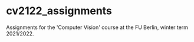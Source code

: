 # cv2122_assignments

Assignments for the 'Computer Vision' course at the FU Berlin, winter term 2021/2022.
